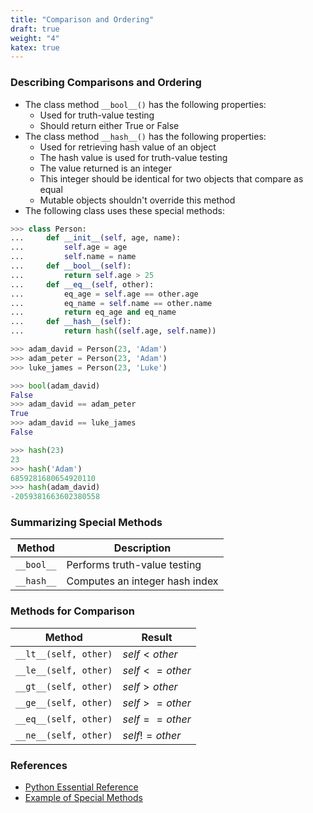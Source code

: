 ```yaml
---
title: "Comparison and Ordering"
draft: true
weight: "4"
katex: true
---
```


### Describing Comparisons and Ordering
- The class method `__bool__()` has the following properties:
	- Used for truth-value testing
	- Should return either True or False
- The class method `__hash__()` has the following properties:
	- Used for retrieving hash value of an object
	- The hash value is used for truth-value testing
	- The value returned is an integer
	- This integer should be identical for two objects that compare as equal
	- Mutable objects shouldn't override this method
- The following class uses these special methods:

```python
>>> class Person:
...     def __init__(self, age, name):
...         self.age = age
...         self.name = name
...     def __bool__(self):
...         return self.age > 25
...     def __eq__(self, other):
...         eq_age = self.age == other.age
...         eq_name = self.name == other.name
...         return eq_age and eq_name
...     def __hash__(self):
...         return hash((self.age, self.name))

>>> adam_david = Person(23, 'Adam')
>>> adam_peter = Person(23, 'Adam')
>>> luke_james = Person(23, 'Luke')

>>> bool(adam_david)
False
>>> adam_david == adam_peter
True
>>> adam_david == luke_james
False

>>> hash(23)
23
>>> hash('Adam')
6859281680654920110
>>> hash(adam_david)
-2059381663602380558
```

### Summarizing Special Methods

| Method     | Description                    |
| ---------- | ------------------------------ |
| `__bool__` | Performs truth-value testing   |
| `__hash__` | Computes an integer hash index |

### Methods for Comparison

| Method                | Result          |
| --------------------- | --------------- |
| `__lt__(self, other)` | $self < other$  |
| `__le__(self, other)` | $self <= other$ |
| `__gt__(self, other)` | $self > other$  |
| `__ge__(self, other)` | $self >= other$ |
| `__eq__(self, other)` | $self == other$ |
| `__ne__(self, other)` | $self != other$ |

### References
- [Python Essential Reference](http://index-of.co.uk/Python/Python%20Essential%20Reference,%20Fourth%20Edition.pdf)
- [Example of Special Methods](https://www.programiz.com/python-programming/methods/built-in/hash)
